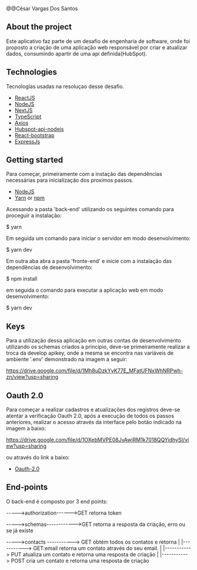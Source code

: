 @@César Vargas Dos Santos

## About the project

Este aplicativo faz parte de um desafio de engenharia de software, onde foi proposto a criação de uma aplicação web responsável por criar e atualizar dados, consumindo apartir de uma api definida(HubSpot).

## Technologies

Tecnologias usadas na resoluçao desse desafio.


- [ReactJS](https://reactjs.org/)
- [NodeJS](https://nodejs.org/en/)
- [NextJS](https://nextjs.org/)
- [TypeScript](https://www.typescriptlang.org/)
- [Axios](https://github.com/axios/axios)
- [Hubspot-api-nodejs](https://github.com/HubSpot/hubspot-api-nodejs)
- [React-bootstrap](https://react-bootstrap.github.io/)
- [ExpressJs](https://expressjs.com/)

## Getting started

Para começar, primeiramente com a instação das dependências necessárias para inicialização dos proximos passos.

- [NodeJS](https://nodejs.org/en/)
- [Yarn](https://classic.yarnpkg.com/) or [npm](https://www.npmjs.com/)


Acessando a pasta 'back-end' utilizando os seguintes comando para proceguir a instalação:


$ yarn


Em seguida um comando para iniciar o servidor em modo desenvolvimento:


$ yarn dev


Em outra aba abra a pasta 'fronte-end' e inicie com a instalação das dependências de desenvolvimento:


$ npm install


em seguida o comando para executar a aplicação web em modo desenvolvimento:


$ yarn dev


## Keys

Para a utilização dessa aplicação em outras contas de desenvolvimento utilizando os schemas criados a principio, deve-se primeiramente realizar a troca da develop apikey, onde a mesma se encontra nas variáveis de ambiente '.env' demonstrado na imagem a seguir:


https://drive.google.com/file/d/1Mh8uDzkYyK77E_MFatUFNxWhNRPwh-zn/view?usp=sharing



## Oauth 2.0

Para começar a realizar cadastros e atualizações dos registros deve-se atentar a verificação Oauth 2.0, após a execução de todos os passos anteriores, realizar o acesso através da interface pelo botão indicado na imagem a baixo:

https://drive.google.com/file/d/1OXebMVPE08JvAwjRM1k7018QQYidhySI/view?usp=sharing

ou através do link a baixo:

- [Oauth-2.0](https://app.hubspot.com/oauth/authorize?client_id=6499a143-10c7-432c-8218-5e6a6a8b4fe6&redirect_uri=http://localhost:3000/&scope=crm.objects.contacts.read%20crm.objects.contacts.write%20crm.schemas.contacts.read%20crm.schemas.contacts.write)


## End-points

O back-end é composto por 3 end points:


----->authorization------>GET retorna token


----->schemas------------>GET retorna a resposta da criação, erro ou se já existe


----->contacts -----------> GET obtém todos os contatos e retorna
              |
              |-----------> GET:email retorna um contato através do seu email.
              |
              |-----------> PUT atualiza um contato e retorna uma resposta de criação
              |
              |-----------> POST cria um contato e retorna uma resposta de criação



